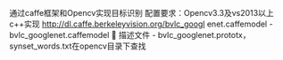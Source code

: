 通过caffe框架和Opencv实现目标识别
配置要求：Opencv3.3及vs2013以上
c++实现
http://dl.caffe.berkeleyvision.org/bvlc_googl enet.caffemodel - bvlc_googlenet.caffemodel  
描述文件 - bvlc_googlenet.prototx，synset_words.txt在opencv目录下查找
